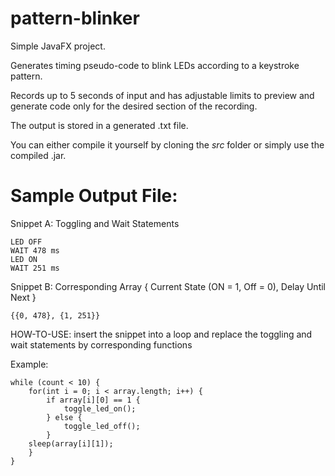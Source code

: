 # pattern-blinker
Simple JavaFX project.

Generates timing pseudo-code to blink LEDs according to a keystroke pattern.

Records up to 5 seconds of input and has adjustable limits to preview
and generate code only for the desired section of the recording.

The output is stored in a generated .txt file.

You can either compile it yourself by cloning the *src* folder
or simply use the compiled .jar.

# Sample Output File:

Snippet A: Toggling and Wait Statements
```
LED OFF
WAIT 478 ms
LED ON
WAIT 251 ms
```

Snippet B: Corresponding Array { Current State (ON = 1, Off = 0), Delay Until Next }
```
{{0, 478}, {1, 251}}
```

HOW-TO-USE: insert the snippet into a loop and replace the toggling and wait statements by corresponding functions

Example:
```
while (count < 10) {
	for(int i = 0; i < array.length; i++) {
		if array[i][0] == 1 {
			toggle_led_on();
		} else {
			toggle_led_off();
		}
	sleep(array[i][1]);
	}
}
```
